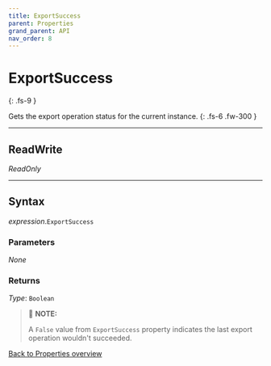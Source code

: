 ```yaml
---
title: ExportSuccess
parent: Properties
grand_parent: API
nav_order: 8
---
```


# ExportSuccess
{: .fs-9 }

Gets the export operation status for the current instance.
{: .fs-6 .fw-300 }

---

## ReadWrite

_ReadOnly_

---

## Syntax

*expression*.`ExportSuccess`

### Parameters

_None_

### Returns

*Type*: `Boolean`

>:pencil: **NOTE:**
>
>A `False` value from `ExportSuccess` property indicates the last export operation wouldn't succeeded.

[Back to Properties overview](https://ws-garcia.github.io/VBA-CSV-interface/api/properties/)